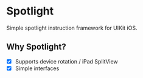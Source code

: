 # Spotlight

Simple spotlight instruction framework for UIKit iOS.

## Why Spotlight?

- [x] Supports device rotation / iPad SplitView
- [x] Simple interfaces
